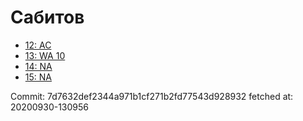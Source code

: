 # Сабитов
- [12: AC](12.md)
- [13: WA 10](13.md)
- [14: NA](14.md)
- [15: NA](15.md)

Commit: 7d7632def2344a971b1cf271b2fd77543d928932
 fetched at: 20200930-130956
